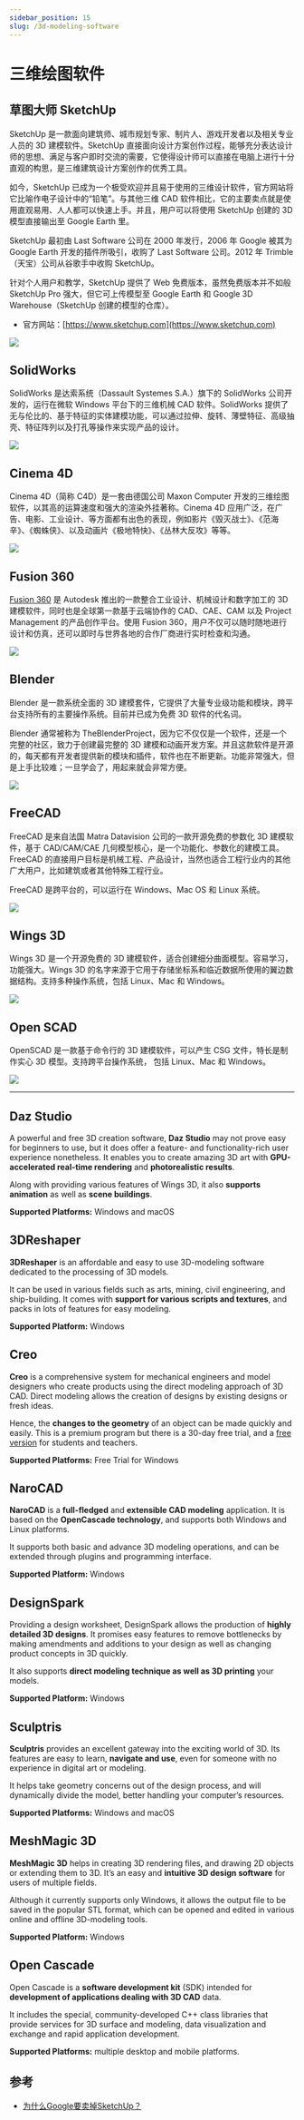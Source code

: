 ```yaml
---
sidebar_position: 15
slug: /3d-modeling-software
---
```


# 三维绘图软件



## 草图大师 SketchUp

SketchUp 是一款面向建筑师、城市规划专家、制片人、游戏开发者以及相关专业人员的 3D 建模软件。SketchUp 直接面向设计方案创作过程，能够充分表达设计师的思想、满足与客户即时交流的需要，它使得设计师可以直接在电脑上进行十分直观的构思，是三维建筑设计方案创作的优秀工具。

如今，SketchUp 已成为一个极受欢迎并且易于使用的三维设计软件，官方网站将它比喻作电子设计中的“铅笔”。与其他三维 CAD 软件相比，它的主要卖点就是使用直观易用、人人都可以快速上手。并且，用户可以将使用 SketchUp 创建的 3D 模型直接输出至 Google Earth 里。

SketchUp 最初由 Last Software 公司在 2000 年发行，2006 年 Google 被其为 Google Earth 开发的插件所吸引，收购了 Last Software 公司。2012 年 Trimble（天宝）公司从谷歌手中收购 SketchUp。

针对个人用户和教学，SketchUp 提供了 Web 免费版本，虽然免费版本并不如般 SketchUp Pro 强大，但它可上传模型至 Google Earth 和 Google 3D Warehouse（SketchUp 创建的模型的仓库）。

- 官方网站：[https://www.sketchup.com](https://www.sketchup.com)

![](https://static.getiot.tech/sketchup-pro_01.png#center)

## SolidWorks

SolidWorks 是达索系统（Dassault Systemes S.A.）旗下的 SolidWorks 公司开发的，运行在微软 Windows 平台下的三维机械 CAD 软件。SolidWorks 提供了无与伦比的、基于特征的实体建模功能，可以通过拉伸、旋转、薄壁特征、高级抽壳、特征阵列以及打孔等操作来实现产品的设计。

![](https://static.getiot.tech/solidworks-screenshot.png#center)



## Cinema 4D

Cinema 4D（简称 C4D）是一套由德国公司 Maxon Computer 开发的三维绘图软件，以其高的运算速度和强大的渲染外挂著称。Cinema 4D 应用广泛，在广告、电影、工业设计、等方面都有出色的表现，例如影片《毁灭战士》、《范海辛》、《蜘蛛侠》、以及动画片《极地特快》、《丛林大反攻》等等。

![](https://static.getiot.tech/Cinema4D-screenshot.png#center)



## Fusion 360

[Fusion 360](/fusion360/fusion360-intro/) 是 Autodesk 推出的一款整合工业设计、机械设计和数字加工的 3D 建模软件，同时也是全球第一款基于云端协作的 CAD、CAE、CAM 以及 Project Management 的产品创作平台。使用 Fusion 360，用户不仅可以随时随地进行设计和仿真，还可以即时与世界各地的合作厂商进行实时检查和沟通。

![](https://static.getiot.tech/Fusion360-screenshot.webp#center)



## Blender

Blender 是一款系统全面的 3D 建模套件，它提供了大量专业级功能和模块，跨平台支持所有的主要操作系统。目前并已成为免费 3D 软件的代名词。

Blender 通常被称为 TheBlenderProject，因为它不仅仅是一个软件，还是一个完整的社区，致力于创建最完整的 3D 建模和动画开发方案。并且这款软件是开源的，每天都有开发者提供新的模块和插件，软件也在不断更新。功能非常强大，但是上手比较难；一旦学会了，用起来就会非常方便。

![](https://static.getiot.tech/Blender-screenshot.jpg#center)



## FreeCAD

FreeCAD 是来自法国 Matra Datavision 公司的一款开源免费的参数化 3D 建模软件，基于 CAD/CAM/CAE 几何模型核心，是一个功能化、参数化的建模工具。FreeCAD 的直接用户目标是机械工程、产品设计，当然也适合工程行业内的其他广大用户，比如建筑或者其他特殊工程行业。

FreeCAD 是跨平台的，可以运行在 Windows、Mac OS 和 Linux 系统。

![](https://static.getiot.tech/Freecad016-screenshot.jpg#center)



## Wings 3D

Wings 3D 是一个开源免费的 3D 建模软件，适合创建细分曲面模型。容易学习，功能强大。Wings 3D 的名字来源于它用于存储坐标系和临近数据所使用的翼边数据结构。支持多种操作系统，包括 Linux、Mac 和 Windows。

![](https://static.getiot.tech/Wings3d-screenshot.jpg#center)



## Open SCAD

OpenSCAD 是一款基于命令行的 3D 建模软件，可以产生 CSG 文件，特长是制作实心 3D 模型。支持跨平台操作系统， 包括 Linux、Mac 和 Windows。

![](https://static.getiot.tech/OpenSCAD-screenshot.png#center)



---



## Daz Studio

A powerful and free 3D creation software, **Daz Studio** may not prove easy for beginners to use, but it does offer a feature- and functionality-rich user experience nonetheless. It enables you to create amazing 3D art with **GPU-accelerated real-time rendering** and **photorealistic results**.

Along with providing various features of Wings 3D, it also **supports animation** as well as **scene buildings**.

**Supported Platforms:** Windows and macOS



## 3DReshaper

**3DReshaper** is an affordable and easy to use 3D-modeling software dedicated to the processing of 3D models.

It can be used in various fields such as arts, mining, civil engineering, and ship-building. It comes with **support for various scripts and textures**, and packs in lots of features for easy modeling.

**Supported Platform:** Windows



## Creo

**Creo** is a comprehensive system for mechanical engineers and model designers who create products using the direct modeling approach of 3D CAD. Direct modeling allows the creation of designs by existing designs or fresh ideas.

Hence, the **changes to the geometry** of an object can be made quickly and easily. This is a premium program but there is a 30-day free trial, and a [free version](https://www.ptc.com/en/academic-program/academic-products/free-software) for students and teachers.

**Supported Platforms:** Free Trial for Windows



## NaroCAD

**NaroCAD** is a **full-fledged** and **extensible CAD modeling** application. It is based on the **OpenCascade technology**, and supports both Windows and Linux platforms.

It supports both basic and advance 3D modeling operations, and can be extended through plugins and programming interface.

**Supported Platform:** Windows



## DesignSpark

Providing a design worksheet, DesignSpark allows the production of **highly detailed 3D designs**. It promises easy features to remove bottlenecks by making amendments and additions to your design as well as changing product concepts in 3D quickly.

It also supports **direct modeling technique as well as 3D printing** your models.

**Supported Platform:** Windows



## Sculptris

**Sculptris** provides an excellent gateway into the exciting world of 3D. Its features are easy to learn, **navigate and use**, even for someone with no experience in digital art or modeling.

It helps take geometry concerns out of the design process, and will dynamically divide the model, better handling your computer’s resources.

**Supported Platforms:** Windows and macOS



## MeshMagic 3D

**MeshMagic 3D** helps in creating 3D rendering files, and drawing 2D objects or extending them to 3D. It’s an easy and **intuitive 3D design software** for users of multiple fields.

Although it currently supports only Windows, it allows the output file to be saved in the popular STL format, which can be opened and edited in various online and offline 3D-modeling tools.

**Supported Platform:** Windows



## Open Cascade

Open Cascade is a **software development kit** (SDK) intended for **development of applications dealing with 3D CAD** data.

It includes the special, community-developed C++ class libraries that provide services for 3D surface and modeling, data visualization and exchange and rapid application development.

**Supported Platforms:** multiple desktop and mobile platforms.







## 参考

- [为什么Google要卖掉SketchUp？](https://www.douban.com/note/586661523/)

